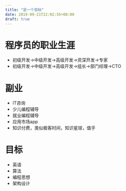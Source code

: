```yaml
---
title: "定一个目标"
date: 2019-09-21T22:02:55+08:00
draft: true
---
```


# 程序员的职业生涯
+ 初级开发->中级开发->高级开发->资深开发->专家
+ 初级开发->中级开发->高级开发->组长->部门经理->CTO

# 副业
+ IT咨询
+ 少儿编程辅导
+ 就业编程辅导
+ 应用市场app
+ 知识付费，类似极客时间，知识星球，值乎

# 目标
+ 英语
+ 算法
+ 编程思想
+ 架构设计
